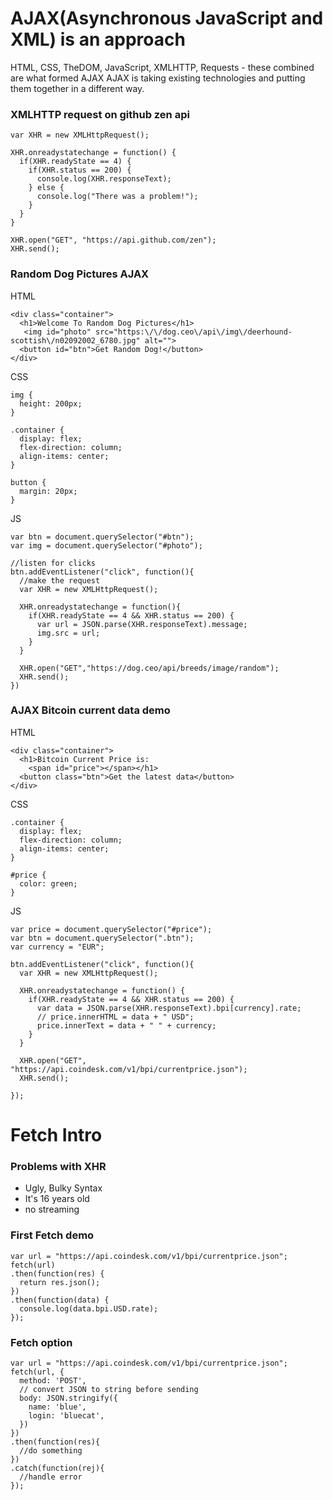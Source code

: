 # AJAX(Asynchronous JavaScript and XML) is an approach

HTML, CSS, TheDOM, JavaScript, XMLHTTP, Requests - these combined are what formed AJAX
AJAX is taking existing technologies and putting them together in a different way.

### XMLHTTP request on github zen api
```
var XHR = new XMLHttpRequest();

XHR.onreadystatechange = function() {
  if(XHR.readyState == 4) {
    if(XHR.status == 200) {
      console.log(XHR.responseText);
    } else {
      console.log("There was a problem!");
    }
  }
}

XHR.open("GET", "https://api.github.com/zen");
XHR.send();
```

### Random Dog Pictures AJAX
HTML
```
<div class="container">
  <h1>Welcome To Random Dog Pictures</h1>
   <img id="photo" src="https:\/\/dog.ceo\/api\/img\/deerhound-scottish\/n02092002_6780.jpg" alt="">
  <button id="btn">Get Random Dog!</button>
</div>
```
CSS
```
img {
  height: 200px;
}

.container {
  display: flex;
  flex-direction: column;
  align-items: center;
}

button {
  margin: 20px;
}
```
JS
```
var btn = document.querySelector("#btn");
var img = document.querySelector("#photo");

//listen for clicks
btn.addEventListener("click", function(){
  //make the request
  var XHR = new XMLHttpRequest();
  
  XHR.onreadystatechange = function(){
    if(XHR.readyState == 4 && XHR.status == 200) {
      var url = JSON.parse(XHR.responseText).message;
      img.src = url;
    }
  }
  
  XHR.open("GET","https://dog.ceo/api/breeds/image/random");
  XHR.send();
})
```

### AJAX Bitcoin current data demo
HTML
```
<div class="container">
  <h1>Bitcoin Current Price is: 
    <span id="price"></span></h1>
  <button class="btn">Get the latest data</button>
</div>
```
CSS
```
.container {
  display: flex;
  flex-direction: column;
  align-items: center;
}

#price {
  color: green;
}
```
JS
```
var price = document.querySelector("#price");
var btn = document.querySelector(".btn");
var currency = "EUR";

btn.addEventListener("click", function(){
  var XHR = new XMLHttpRequest();
  
  XHR.onreadystatechange = function() {
    if(XHR.readyState == 4 && XHR.status == 200) {
      var data = JSON.parse(XHR.responseText).bpi[currency].rate;
      // price.innerHTML = data + " USD";
      price.innerText = data + " " + currency;
    }
  }
  
  XHR.open("GET", "https://api.coindesk.com/v1/bpi/currentprice.json");
  XHR.send();
  
});
```

# Fetch Intro
### Problems with XHR
- Ugly, Bulky Syntax
- It's 16 years old
- no streaming

### First Fetch demo
```
var url = "https://api.coindesk.com/v1/bpi/currentprice.json";
fetch(url)
.then(function(res) {
  return res.json();  
})
.then(function(data) {
  console.log(data.bpi.USD.rate);
});
```

### Fetch option
```
var url = "https://api.coindesk.com/v1/bpi/currentprice.json";
fetch(url, {
  method: 'POST',
  // convert JSON to string before sending
  body: JSON.stringify({
    name: 'blue',
    login: 'bluecat',
  }) 
})
.then(function(res){
  //do something
})
.catch(function(rej){
  //handle error
});
```
